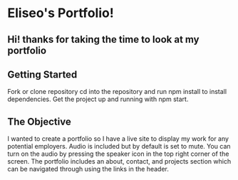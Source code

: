 # Eliseo's Portfolio!

## Hi! thanks for taking the time to look at my portfolio

## Getting Started

Fork or clone repository
cd into the repository and run npm install to install dependencies.
Get the project up and running with npm start.

## The Objective
I wanted to create a portfolio so I have a live site to display my work for any potential employers.
Audio is included but by default is set to mute. You can turn on the audio by pressing the speaker icon in the top right corner of the screen.
The portfolio includes an about, contact, and projects section which can be navigated through using the links
in the header.
